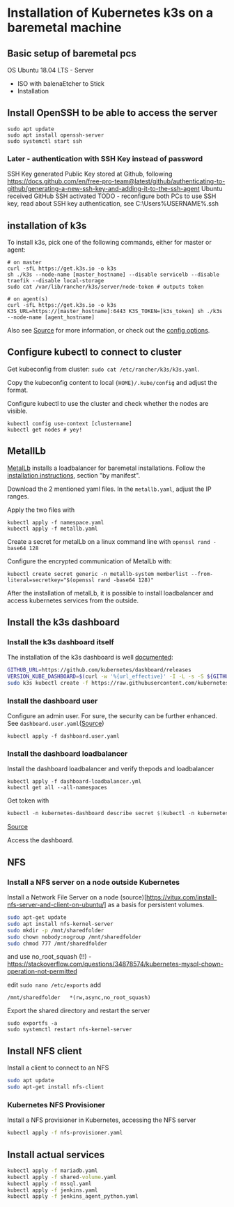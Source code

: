 # Installation of Kubernetes k3s on a baremetal machine

## Basic setup of baremetal pcs

OS Ubuntu 18.04 LTS - Server
- ISO with balenaEtcher to Stick
- Installation

## Install OpenSSH to be able to access the server

```
sudo apt update
sudo apt install openssh-server
sudo systemctl start ssh
```

### Later - authentication with SSH Key instead of password

SSH Key generated
Public Key stored at Github, following https://docs.github.com/en/free-pro-team@latest/github/authenticating-to-github/generating-a-new-ssh-key-and-adding-it-to-the-ssh-agent
Ubuntu received GitHub 
SSH activated
TODO - reconfigure both PCs to use SSH key, read about SSH key authentication, see C:\Users\%USERNAME%\.ssh


## installation of k3s

To install k3s, pick one of the following commands, either for master or agent:

```
# on master
curl -sfL https://get.k3s.io -o k3s
sh ./k3s --node-name [master_hostname] --disable servicelb --disable traefik --disable local-storage
sudo cat /var/lib/rancher/k3s/server/node-token # outputs token

# on agent(s)
curl -sfL https://get.k3s.io -o k3s
K3S_URL=https://[master_hostname]:6443 K3S_TOKEN=[k3s_token] sh ./k3s --node-name [agent_hostname]
```

Also see [Source](https://rancher.com/docs/k3s/latest/en/installation/install-options/server-config/) for more information, or check out the [config options](https://rancher.com/docs/k3s/latest/en/installation/install-options/agent-config/).


## Configure kubectl to connect to cluster

Get kubeconfig from cluster: `sudo cat /etc/rancher/k3s/k3s.yaml`.

Copy the kubeconfig content to local `{HOME}/.kube/config` and adjust the format.

Configure kubectl to use the cluster and check whether the nodes are visible.
```
kubectl config use-context [clustername]
kubectl get nodes # yey!
```


## MetallLb

[MetalLb](https://metallb.universe.tf/) installs a loadbalancer for baremetal installations.
Follow the [installation instructions](https://metallb.universe.tf/installation/), section "by manifest".

Download the 2 mentioned yaml files. In the `metallb.yaml`, adjust the IP ranges.

Apply the two files with
```
kubectl apply -f namespace.yaml
kubectl apply -f metallb.yaml
```

Create a secret for metalLb on a linux command line with `openssl rand -base64 128`

Configure the encrypted communication of MetalLb with:
```
kubectl create secret generic -n metallb-system memberlist --from-literal=secretkey="$(openssl rand -base64 128)"
```

After the installation of metalLb, it is possible to install loadbalancer and access kubernetes services from the outside.


## Install the k3s dashboard

### Install the k3s dashboard itself
The installation of the k3s dashboard is well [documented](https://rancher.com/docs/k3s/latest/en/installation/kube-dashboard/):

```bash
GITHUB_URL=https://github.com/kubernetes/dashboard/releases
VERSION_KUBE_DASHBOARD=$(curl -w '%{url_effective}' -I -L -s -S ${GITHUB_URL}/latest -o /dev/null | sed -e 's|.*/||')
sudo k3s kubectl create -f https://raw.githubusercontent.com/kubernetes/dashboard/${VERSION_KUBE_DASHBOARD}/aio/deploy/recommended.yaml
```

### Install the dashboard user

Configure an admin user. For sure, the security can be further enhanced.
See `dashboard.user.yaml`([Source](https://github.com/kubernetes/dashboard/blob/master/docs/user/access-control/creating-sample-user.md))

```
kubectl apply -f dashboard.user.yaml
```

### Install the dashboard loadbalancer

Install the dashboard loadbalancer and verify thepods and loadbalancer
```
kubectl apply -f dashboard-loadbalancer.yml
kubectl get all --all-namespaces
```

Get token with

```powershell
kubectl -n kubernetes-dashboard describe secret $(kubectl -n kubernetes-dashboard get secret | sls admin-user | ForEach-Object { $_ -Split '\s+' } | Select -First 1)
```
[Source](https://github.com/kubernetes/dashboard/blob/master/docs/user/access-control/creating-sample-user.md)

Access the dashboard. 

## NFS

### Install a NFS server on a node outside Kubernetes

Install a Network File Server on a node (source)[https://vitux.com/install-nfs-server-and-client-on-ubuntu/] as a basis for persistent volumes.

```bash
sudo apt-get update
sudo apt install nfs-kernel-server
sudo mkdir -p /mnt/sharedfolder
sudo chown nobody:nogroup /mnt/sharedfolder
sudo chmod 777 /mnt/sharedfolder
```

and use no_root_squash (!!) - https://stackoverflow.com/questions/34878574/kubernetes-mysql-chown-operation-not-permitted

edit 
`sudo nano /etc/exports`
add 
```
/mnt/sharedfolder   *(rw,async,no_root_squash)
```

Export the shared directory and restart the server
```
sudo exportfs -a
sudo systemctl restart nfs-kernel-server
```

## Install NFS client

Install a client to connect to an NFS

```sh
sudo apt update
sudo apt-get install nfs-client
```

### Kubernetes NFS Provisioner

Install a NFS provisioner in Kubernetes, accessing the NFS server

```sh
kubectl apply -f nfs-provisioner.yaml
```

## Install actual services

```cmd
kubectl apply -f mariadb.yaml
kubectl apply -f shared-volume.yaml
kubectl apply -f mssql.yaml
kubectl apply -f jenkins.yaml
kubectl apply -f jenkins_agent_python.yaml
```
